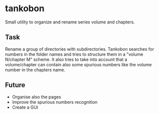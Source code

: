 # tankobon
Small utility to organize and rename series volume and chapters.

## Task
Rename a group of directories with subdirectories.
Tankobon searches for numbers in the folder names and tries to structure them in a "volume N/chapter M" scheme.
It also tries to take into account that a volume/chapter can contain also some spurious numbers
like the volume number in the chapters name.

## Future
- Organise also the pages
- Improve the spurious numbers recognition
- Create a GUI
